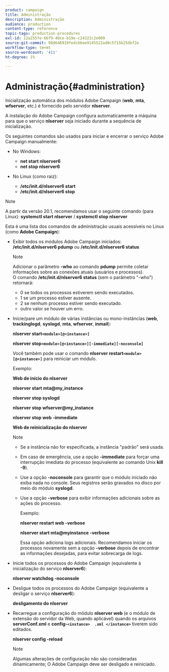 ```yaml
---
product: campaign
title: Administração
description: Administração
audience: production
content-type: reference
topic-tags: production-procedures
exl-id: 12a255fe-66f9-40ce-b19e-c24322c2e009
source-git-commit: 98d646919fedc66ee9145522ad0c5f15b25dbf2e
workflow-type: tm+mt
source-wordcount: '411'
ht-degree: 1%

---
```


# Administração{#administration}

Inicialização automática dos módulos Adobe Campaign (**web**, **mta**, **wfserver**, etc.) é fornecido pelo servidor **nlserver**.

A instalação do Adobe Campaign configura automaticamente a máquina para que o serviço **nlserver** seja iniciado durante a sequência de inicialização.

Os seguintes comandos são usados para iniciar e encerrar o serviço Adobe Campaign manualmente:

* No Windows:

   * **net start nlserver6**
   * **net stop nlserver6**

* No Linux (como raiz):

   * **/etc/init.d/nlserver6 start**
   * **/etc/init.d/nlserver6 stop**

>[!NOTE]
>
>A partir da versão 20.1, recomendamos usar o seguinte comando (para Linux): **systemctl start nlserver** / **systemctl stop nlserver**

Esta é uma lista dos comandos de administração usuais acessíveis no Linux (como **Adobe Campaign**):

* Exibir todos os módulos Adobe Campaign iniciados: **/etc/init.d/nlserver6 pdump** ou **/etc/init.d/nlserver6 status**

   >[!NOTE]
   >
   >Adicionar o parâmetro **-who** ao comando **pdump** permite coletar informações sobre as conexões atuais (usuários e processos).\
   >O comando **/etc/init.d/nlserver6 status** (sem o parâmetro &quot;-who&quot;) retornará:
   >
   >    * 0 se todos os processos estiverem sendo executados.
   >    * 1 se um processo estiver ausente.
   >    * 2 se nenhum processo estiver sendo executado.
   >    * outro valor se houver um erro.


* Inicie/pare um módulo de várias instâncias ou mono-instâncias (**web**, **trackinglogd**, **syslogd**, **mta**, **wfserver**, **inmail**):

   **nlserver start`<module>[@<instance>]`**

   **nlserver stop`<module>[@<instance>][-immediate][-noconsole]`**

   Você também pode usar o comando **nlserver restart`<module>[@<instance>]`** para reiniciar um módulo.

   Exemplo:

   **Web de início do nlserver**

   **nlserver start mta@my_instance**

   **nlserver stop syslogd**

   **nlserver stop wfserver@my_instance**

   **nlserver stop web -immediate**

   **Web de reinicialização do nlserver**

   >[!NOTE]
   >
   >* Se a instância não for especificada, a instância &quot;padrão&quot; será usada.
   >* Em caso de emergência, use a opção **-immediate** para forçar uma interrupção imediata do processo (equivalente ao comando Unix **kill -9**).
   >* Use a opção **-noconsole** para garantir que o módulo iniciado não exiba nada no console. Seus registros serão gravados no disco por meio do módulo **syslogd**.
   >* Use a opção **-verbose** para exibir informações adicionais sobre as ações do processo.
   >
   >   Exemplo:
   >
   >   **nlserver restart web -verbose**
   >
   >   **nlserver start mta@myinstance -verbose**
   >
   >   Essa opção adiciona logs adicionais. Recomendamos iniciar os processos novamente sem a opção **-verbose** depois de encontrar as informações desejadas, para evitar sobrecarga de logs.


* Inicie todos os processos do Adobe Campaign (equivalente à inicialização do serviço **nlserver6**):

   **nlserver watchdog -noconsole**

* Desligue todos os processos do Adobe Campaign (equivalente a desligar o serviço **nlserver6**):

   **desligamento do nlserver**

* Recarregue a configuração do módulo **nlserver web** (e o módulo de extensão do servidor da Web, quando aplicável) quando os arquivos **serverConf.xml** e **config-`<instance>  .xml </instance>`** tiverem sido editados.

   **nlserver config -reload**

   >[!NOTE]
   >
   >Algumas alterações de configuração não são consideradas dinamicamente; O Adobe Campaign deve ser desligado e reiniciado.
